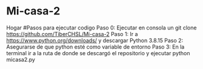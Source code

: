 # Mi-casa-2
Hogar
#Pasos para ejecutar codigo 
Paso 0: Ejecutar en consola un git clone https://github.com/TiberCHSL/Mi-casa-2
Paso 1: Ir a https://www.python.org/downloads/ y descargar Python 3.8.15
Paso 2: Asegurarse de que python esté como variable de entorno
Paso 3: En la terminal ir a la ruta de donde se descargó el repositorio y ejecutar python micasa2.py
